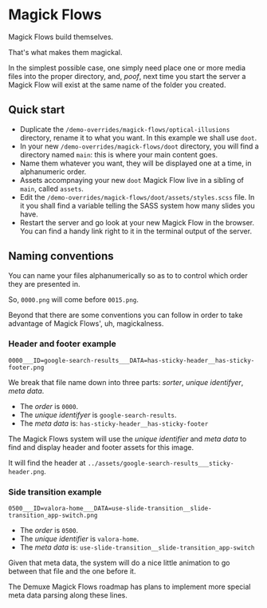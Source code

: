 # Magick Flows

Magick Flows build themselves.

That's what makes them magickal.

In the simplest possible case, one simply need place one or more media files into the proper directory, and, *poof*, next time you start the server a Magick Flow will exist at the same name of the folder you created.

## Quick start

- Duplicate the `/demo-overrides/magick-flows/optical-illusions` directory, rename it to what you want. In this example we shall use `doot`.
- In your new `/demo-overrides/magick-flows/doot` directory, you will find a directory named `main`: this is where your main content goes.
- Name them whatever you want, they will be displayed one at a time, in alphanumeric order.
- Assets accompnaying your new `doot` Magick Flow live in a sibling of `main`, called `assets`.
- Edit the `/demo-overrides/magick-flows/doot/assets/styles.scss` file. In it you shall find a variable telling the SASS system how many slides you have.
- Restart the server and go look at your new Magick Flow in the browser. You can find a handy link right to it in the terminal output of the server.


## Naming conventions

You can name your files alphanumerically so as to to control which order they are presented in.

So, `0000.png` will come before `0015.png`.

Beyond that there are some conventions you can follow in order to take advantage of Magick Flows', uh, magickalness.

### Header and footer example

`0000___ID=google-search-results___DATA=has-sticky-header__has-sticky-footer.png`

We break that file name down into three parts: _sorter_, _unique identifyer_, _meta data_.

- The _order_ is `0000`.
- The _unique identifyer_ is `google-search-results`.
- The _meta data_ is: `has-sticky-header__has-sticky-footer`

The Magick Flows system will use the _unique identifier_ and _meta data_ to find and display header and footer assets for this image.

It will find the header at `../assets/google-search-results___sticky-header.png`.


### Side transition example

`0500___ID=valora-home___DATA=use-slide-transition__slide-transition_app-switch.png`


- The _order_ is `0500`.
- The _unique identifier_ is `valora-home`.
- The _meta data_ is: `use-slide-transition__slide-transition_app-switch`

Given that meta data, the system will do a nice little animation to go between that file and the one before it.

The Demuxe Magick Flows roadmap has plans to implement more special meta data parsing along these lines.


